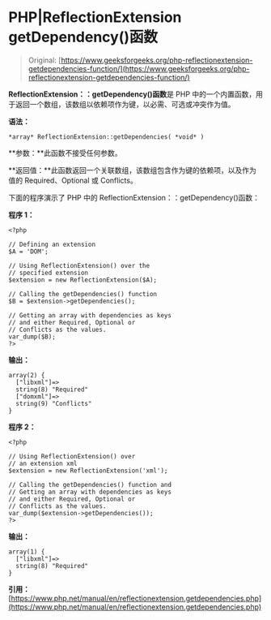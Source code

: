 # PHP|ReflectionExtension getDependency()函数

> Original: [https://www.geeksforgeeks.org/php-reflectionextension-getdependencies-function/](https://www.geeksforgeeks.org/php-reflectionextension-getdependencies-function/)

**ReflectionExtension：：getDependency()函数**是 PHP 中的一个内置函数，用于返回一个数组，该数组以依赖项作为键，以必需、可选或冲突作为值。

**语法：**

```
*array* ReflectionExtension::getDependencies( *void* )
```

**参数：**此函数不接受任何参数。

**返回值：**此函数返回一个关联数组，该数组包含作为键的依赖项，以及作为值的 Required、Optional 或 Conflicts。

下面的程序演示了 PHP 中的 ReflectionExtension：：getDependency()函数：

**程序 1：**

```
<?php

// Defining an extension
$A = 'DOM';

// Using ReflectionExtension() over the 
// specified extension
$extension = new ReflectionExtension($A);

// Calling the getDependencies() function
$B = $extension->getDependencies();

// Getting an array with dependencies as keys
// and either Required, Optional or 
// Conflicts as the values.
var_dump($B);
?>
```

**输出：**

```
array(2) {
  ["libxml"]=>
  string(8) "Required"
  ["domxml"]=>
  string(9) "Conflicts"
}

```

**程序 2：**

```
<?php

// Using ReflectionExtension() over 
// an extension xml
$extension = new ReflectionExtension('xml');

// Calling the getDependencies() function and
// Getting an array with dependencies as keys
// and either Required, Optional or 
// Conflicts as the values.
var_dump($extension->getDependencies());
?>
```

**输出：**

```
array(1) {
  ["libxml"]=>
  string(8) "Required"
}

```

**引用：**[https://www.php.net/manual/en/reflectionextension.getdependencies.php](https://www.php.net/manual/en/reflectionextension.getdependencies.php)